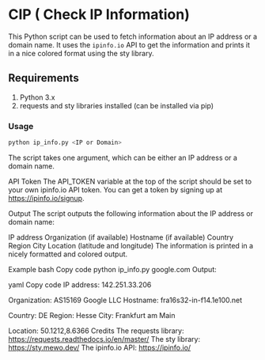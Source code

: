 # CIP ( Check IP Information)

This Python script can be used to fetch information about an IP address or a domain name. It uses the `ipinfo.io` API to get the information and prints it in a nice colored format using the sty library.

## Requirements

1. Python 3.x
2. requests and sty libraries installed (can be installed via pip)

### Usage
```bash 
python ip_info.py <IP or Domain>
```

The script takes one argument, which can be either an IP address or a domain name.

API Token
The API_TOKEN variable at the top of the script should be set to your own ipinfo.io API token. You can get a token by signing up at https://ipinfo.io/signup.

Output
The script outputs the following information about the IP address or domain name:

IP address
Organization (if available)
Hostname (if available)
Country
Region
City
Location (latitude and longitude)
The information is printed in a nicely formatted and colored output.

Example
bash
Copy code
python ip_info.py google.com
Output:

yaml
Copy code
IP address: 142.251.33.206

Organization: AS15169 Google LLC
Hostname: fra16s32-in-f14.1e100.net

Country: DE
Region: Hesse
City: Frankfurt am Main

Location: 50.1212,8.6366
Credits
The requests library: https://requests.readthedocs.io/en/master/
The sty library: https://sty.mewo.dev/
The ipinfo.io API: https://ipinfo.io/
